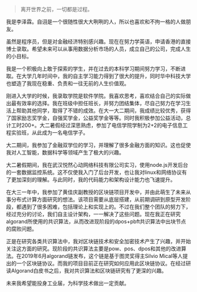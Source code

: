 > 离开世界之前，一切都是过程。


我是李泽霖。自诩是一个很随性很大大咧咧的人，所以也喜欢和不拘一格的人做朋友。

虽然是程序员，但是对金融经济特别感兴趣。现在在努力学英语，申请香港的直接博士录取。希望未来可以从事用数据分析市场的人员，成立自己的公司，完成人生的小目标。

我是一个积极向上敢于探索的学生，并在过去的本科学习期间努力学习，不断进取。在大学几年时间中，我的自主学习能力得到了很大的提升，同时华中科技大学也塑造了我现在稳重、负责和一往无前的人生价值观。

刚进入大学的时候，我录取学院是软件学院。我喜欢思考，喜欢结合自己的实际做出最有效率的选择。我在班级中担任班长，并努力团结集体，尽自己努力在学习生活上帮助其他同学，取得了不错的成效。在大一大二期间，我成绩比较优秀，获得了国家励志奖学金，自强奖学金，公益奖学金等等。同时我积极参加公益活动，总计工时200+。大二暑假经过深思熟虑，参加了电信学院学制为2+2的电子信息工程实验班，从此成为一名电信学子。

大二期间，我参加了金融双学位的学习，并理解了很多金融方面的知识。这也促使我对人工智能，数据科学等领域产生了极大的兴趣。

大二暑假期间，我在武汉悦然心动网络科技有限公司实习，使用node.js开发后台的一套数据监控系统。这不仅使我入门了后台开发，也让我对linux和网络协议有了更加深刻的理解。与此同时，我的代码能力和架构设计能力也飞速提升。

在大三一年中，我参加了黄佳庆副教授的区块链项目开发中，并由此萌生了未来从事分布式计算方面研究的想法。该项目需要从底层搭建，从前期调研到原型开发阶段，都遇到了很多困难，包括理论上和实现上的。不过在我们整个团队的努力下，经过充分的讨论，我们自主设计架构，一一解决了这些问题。现在我正在研究algorand所使用的共识算法，从而改进现阶段的dpos+pbft共识算法中出块节点的腐败问题。

正是在研究各类共识算法中，我对区块链技术和安全加密技术产生了兴趣，并开始关注这方面的研究。现阶段的共识算法主要是pow、pos、dpos和其他的改进算法。在2019年6月algorand链发布，这个链是基于图灵奖得主Silvio Mical等人提出的一个区块链协议。而我的项目目前正在研究如何应用此区块链协议。在经过研读Algorand白皮书之后，我对共识算法和区块链研究有了更深的兴趣。

未来我希望能投身工业届，为科学技术做出一定贡献。